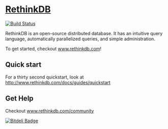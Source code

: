 [RethinkDB](http://www.rethinkdb.com)
=================

[![Build Status](https://travis-ci.org/rethinkdb/rethinkdb.png?branch=next)](https://travis-ci.org/rethinkdb/rethinkdb)

RethinkDB is an open-source distributed database. It has an intuitive
query language, automatically parallelized queries, and simple
administration.

To get started, checkout www.rethinkdb.com!

Quick start
-----------

For a thirty second quickstart, look at http://www.rethinkdb.com/docs/guides/quickstart

Get Help
--------

Checkout www.rethinkdb.com/community

[![Bitdeli Badge](https://d2weczhvl823v0.cloudfront.net/rethinkdb/rethinkdb/trend.png)](https://bitdeli.com/free "Bitdeli Badge")


